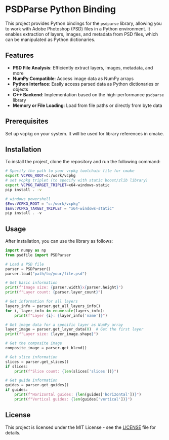 # PSDParse Python Binding

This project provides Python bindings for the `psdparse` library, allowing you to work with Adobe Photoshop (PSD) files in a Python environment. It enables extraction of layers, images, and metadata from PSD files, which can be manipulated as Python dictionaries.

## Features

- **PSD File Analysis**: Efficiently extract layers, images, metadata, and more
- **NumPy Compatible**: Access image data as NumPy arrays
- **Python Interface**: Easily access parsed data as Python dictionaries or objects
- **C++ Backend**: Implementation based on the high-performance `psdparse` library
- **Memory or File Loading**: Load from file paths or directly from byte data

## Prerequisites

Set up vcpkg on your system. It will be used for library references in cmake.

## Installation

To install the project, clone the repository and run the following command:

```bash
# Specify the path to your vcpkg toolchain file for cmake
export VCPKG_ROOT=c:/work/vcpkg
# set vcpkg triplet (to specify with static boost/zlib library)
export VCPKG_TARGET_TRIPLET=x64-windows-static
pip install . -v
```

```powershell
# windows powershell
$Env:VCPKG_ROOT = "c:/work/vcpkg"
$Env:VCPKG_TARGET_TRIPLET = "x64-windows-static"
pip install . -v
```

## Usage

After installation, you can use the library as follows:

```python
import numpy as np
from psdfile import PSDParser

# Load a PSD file
parser = PSDParser()
parser.load("path/to/your/file.psd")

# Get basic information
print(f"Image size: {parser.width}x{parser.height}")
print(f"Layer count: {parser.layer_count}")

# Get information for all layers
layers_info = parser.get_all_layers_info()
for i, layer_info in enumerate(layers_info):
    print(f"Layer {i}: {layer_info['name']}")

# Get image data for a specific layer as NumPy array
layer_image = parser.get_layer_data(0)  # Get the first layer
print(f"Layer size: {layer_image.shape}")

# Get the composite image
composite_image = parser.get_blend()

# Get slice information
slices = parser.get_slices()
if slices:
    print(f"Slice count: {len(slices['slices'])}")

# Get guide information
guides = parser.get_guides()
if guides:
    print(f"Horizontal guides: {len(guides['horizontal'])}")
    print(f"Vertical guides: {len(guides['vertical'])}")
```

## License

This project is licensed under the MIT License - see the [LICENSE](LICENSE) file for details. 
